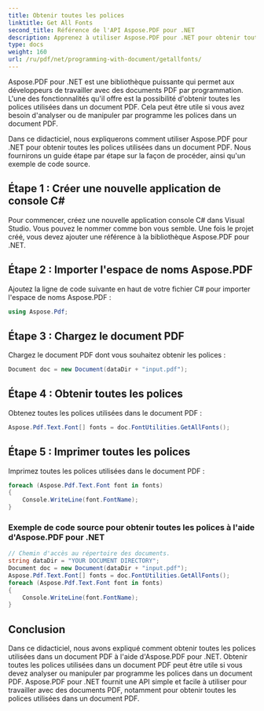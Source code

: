 ```yaml
---
title: Obtenir toutes les polices
linktitle: Get All Fonts
second_title: Référence de l'API Aspose.PDF pour .NET
description: Apprenez à utiliser Aspose.PDF pour .NET pour obtenir toutes les polices utilisées dans un document PDF par programmation avec ce guide étape par étape et un exemple de code.
type: docs
weight: 160
url: /ru/pdf/net/programming-with-document/getallfonts/
---
```


Aspose.PDF pour .NET est une bibliothèque puissante qui permet aux développeurs de travailler avec des documents PDF par programmation. L'une des fonctionnalités qu'il offre est la possibilité d'obtenir toutes les polices utilisées dans un document PDF. Cela peut être utile si vous avez besoin d'analyser ou de manipuler par programme les polices dans un document PDF.

Dans ce didacticiel, nous expliquerons comment utiliser Aspose.PDF pour .NET pour obtenir toutes les polices utilisées dans un document PDF. Nous fournirons un guide étape par étape sur la façon de procéder, ainsi qu'un exemple de code source.

## Étape 1 : Créer une nouvelle application de console C#
Pour commencer, créez une nouvelle application console C# dans Visual Studio. Vous pouvez le nommer comme bon vous semble. Une fois le projet créé, vous devez ajouter une référence à la bibliothèque Aspose.PDF pour .NET.

## Étape 2 : Importer l'espace de noms Aspose.PDF
Ajoutez la ligne de code suivante en haut de votre fichier C# pour importer l'espace de noms Aspose.PDF :

```csharp
using Aspose.Pdf;
```

## Étape 3 : Chargez le document PDF
Chargez le document PDF dont vous souhaitez obtenir les polices :

```csharp
Document doc = new Document(dataDir + "input.pdf");
```

## Étape 4 : Obtenir toutes les polices
Obtenez toutes les polices utilisées dans le document PDF :

```csharp
Aspose.Pdf.Text.Font[] fonts = doc.FontUtilities.GetAllFonts();
```

## Étape 5 : Imprimer toutes les polices
Imprimez toutes les polices utilisées dans le document PDF :

```csharp
foreach (Aspose.Pdf.Text.Font font in fonts)
{
    Console.WriteLine(font.FontName);
}
```

### Exemple de code source pour obtenir toutes les polices à l'aide d'Aspose.PDF pour .NET
```csharp
// Chemin d'accès au répertoire des documents.
string dataDir = "YOUR DOCUMENT DIRECTORY";
Document doc = new Document(dataDir + "input.pdf");
Aspose.Pdf.Text.Font[] fonts = doc.FontUtilities.GetAllFonts();
foreach (Aspose.Pdf.Text.Font font in fonts)
{
    Console.WriteLine(font.FontName);
}
```

## Conclusion
Dans ce didacticiel, nous avons expliqué comment obtenir toutes les polices utilisées dans un document PDF à l'aide d'Aspose.PDF pour .NET. Obtenir toutes les polices utilisées dans un document PDF peut être utile si vous devez analyser ou manipuler par programme les polices dans un document PDF. Aspose.PDF pour .NET fournit une API simple et facile à utiliser pour travailler avec des documents PDF, notamment pour obtenir toutes les polices utilisées dans un document PDF.


